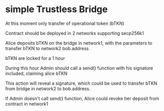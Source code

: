 # simple Trustless Bridge

At this moment only transfer of operational token (bTKN)

Contract should be deployed in 2 networks supporting secp256k1

Alice deposits bTKN on the bridge in network1, with the parameters to transfer bTKN to network2 bob.address

bTKN are locked for a 1 hour

During this hour Admin should call a send() function with his signature included, claiming alice bTKN

This action will reveal a signature, which could be used to transfer bTKN from bridge in network2 to bob.address.

If Admin doesn't call send() function, Alice could revoke her deposit from contract in network1